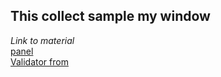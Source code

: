 ## This collect sample my window

*Link to material*  
[panel](https://jspanel.de/getstarted.html)   
[Validator from](https://jqueryvalidation.org/creditcard-method/)    


